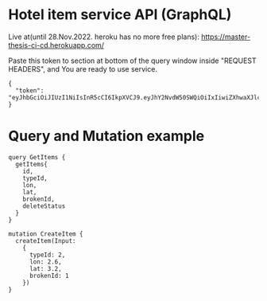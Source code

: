 # Hotel item service API  (GraphQL) #
Live at(until 28.Nov.2022. heroku has no more free plans): https://master-thesis-ci-cd.herokuapp.com/

Paste this token to section at bottom of the query window inside "REQUEST HEADERS", and You are ready to use service. 

```
{
  "token": "eyJhbGciOiJIUzI1NiIsInR5cCI6IkpXVCJ9.eyJhY2NvdW50SWQiOiIxIiwiZXhwaXJlc19BdCI6IjIwMjItMDQtMjFUMTI6MDQ6MDMuMzY3MjE4MiswMjowMCIsImlzc3VlZEF0IjoxNjUwNDQ5MDQzfQ.5Rmy1KdyoJEsTrXOz0FhZpQy_AunAlQk0UkYSlCoBk4"
}
```

# Query and Mutation example #
```
query GetItems {
  getItems{
    id,
    typeId,
    lon,
    lat,
    brokenId,
    deleteStatus
  }
}
```

```
mutation CreateItem {
  createItem(Input: 
    {
      typeId: 2, 
      lon: 2.6, 
      lat: 3.2, 
      brokenId: 1
    })
}
```


